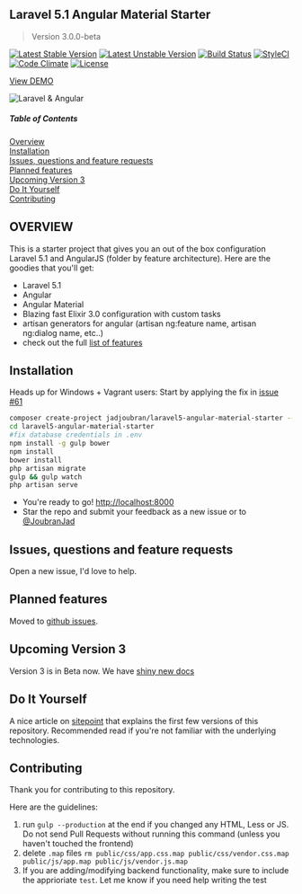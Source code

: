## Laravel 5.1 Angular Material Starter
> Version 3.0.0-beta

[![Latest Stable Version](https://poser.pugx.org/jadjoubran/laravel5-angular-material-starter/v/stable)](https://packagist.org/packages/jadjoubran/laravel5-angular-material-starter)
[![Latest Unstable Version](https://poser.pugx.org/jadjoubran/laravel5-angular-material-starter/v/unstable)](https://packagist.org/packages/jadjoubran/laravel5-angular-material-starter)
[![Build Status](https://travis-ci.org/jadjoubran/laravel5-angular-material-starter.svg?branch=master)](https://travis-ci.org/jadjoubran/laravel5-angular-material-starter)
[![StyleCI](https://styleci.io/repos/34944760/shield)](https://styleci.io/repos/34944760)
[![Code Climate](https://codeclimate.com/github/jadjoubran/laravel5-angular-material-starter/badges/gpa.svg)](https://codeclimate.com/github/jadjoubran/laravel5-angular-material-starter)
[![License](https://poser.pugx.org/jadjoubran/laravel5-angular-material-starter/license)](https://packagist.org/packages/jadjoubran/laravel5-angular-material-starter)

<a href="https://laravel-angular.io/" target="_blank">View DEMO</a>

![Laravel & Angular](http://i.imgur.com/CwQy3Il.png)


##### Table of Contents
[Overview](#overview)  
[Installation](#installation)  
[Issues, questions and feature requests](#issues)  
[Planned features](#planned_features)  
[Upcoming Version 3](#version_3)   
[Do It Yourself](#DIY)  
[Contributing](#contributing)

<a name="overview"></a>
## OVERVIEW
This is a starter project that gives you an out of the box configuration Laravel 5.1 and AngularJS (folder by feature architecture).
Here are the goodies that you'll get:

* Laravel 5.1
* Angular
* Angular Material
* Blazing fast Elixir 3.0 configuration with custom tasks
* artisan generators for angular (artisan ng:feature name, artisan ng:dialog name, etc..)
* check out the full <a href="http://laravel-angular.io/" target="_blank">list of features</a>


<a name="installation"></a>
## Installation


Heads up for Windows + Vagrant users: Start by applying the fix in [issue #61](https://github.com/jadjoubran/laravel5-angular-material-starter/issues/61#issuecomment-145564131)

```bash
composer create-project jadjoubran/laravel5-angular-material-starter --prefer-dist
cd laravel5-angular-material-starter
#fix database credentials in .env
npm install -g gulp bower
npm install
bower install
php artisan migrate
gulp && gulp watch
php artisan serve
```

* You're ready to go! <a href="http://localhost:8000" target="_blank">http://localhost:8000</a>
* Star the repo and submit your feedback as a new issue or to <a href="https://twitter.com/joubranjad" target="_blank">@JoubranJad</a>

<a name="issues"></a>
## Issues, questions and feature requests
Open a new issue, I'd love to help.


<a name="planned_features"></a>
## Planned features

Moved to [github issues](https://github.com/jadjoubran/laravel5-angular-material-starter/issues/). 

<a name="contributing"></a>
## Upcoming Version 3

Version 3 is in Beta now. We have [shiny new docs](https://laravel-angular.readme.io/)

<a name="DIY"></a>
## Do It Yourself

A nice article on <a href="http://www.sitepoint.com/flexible-and-easily-maintainable-laravel-angular-material-apps/" target="_blank">sitepoint</a> that explains the first few versions of this repository. Recommended read if you're not familiar with the underlying technologies.

<a name="contributing"></a>
## Contributing

Thank you for contributing to this repository.

Here are the guidelines:

1. run `gulp --production` at the end if you changed any HTML, Less or JS. Do not send Pull Requests without running this command (unless you haven't touched the frontend)
2. delete `.map` files `rm public/css/app.css.map public/css/vendor.css.map public/js/app.map public/js/vendor.js.map`
3. If you are adding/modifying backend functionality, make sure to include the apprioriate `test`. Let me know if you need help writing the test
    
